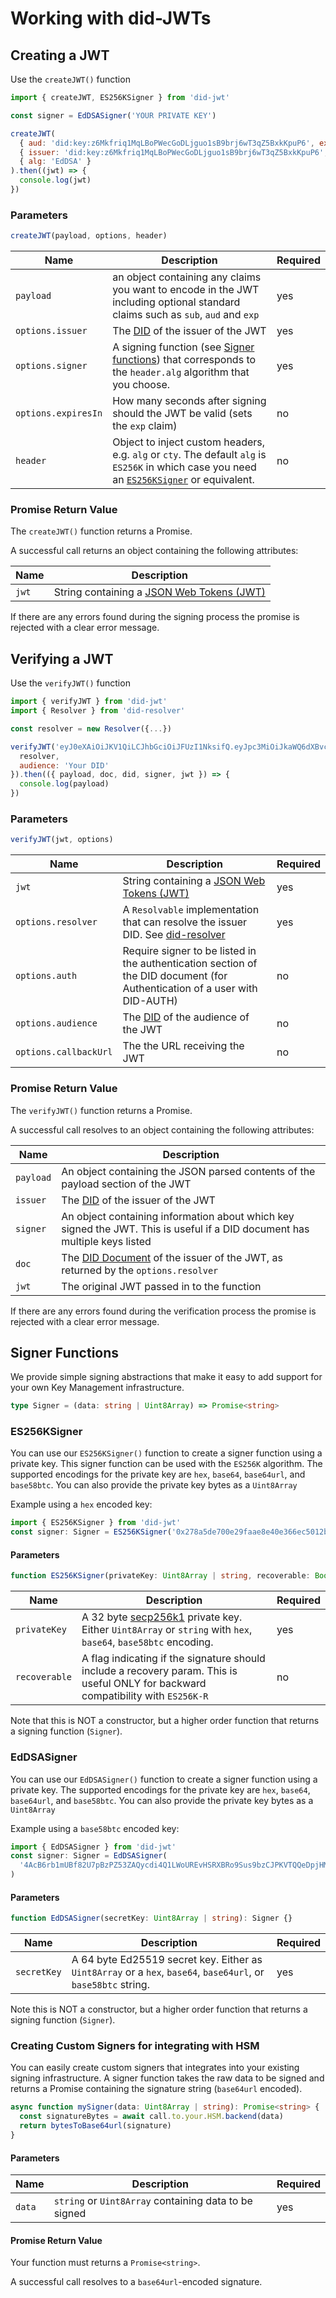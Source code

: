 # Working with did-JWTs

## Creating a JWT

Use the `createJWT()` function

```js
import { createJWT, ES256KSigner } from 'did-jwt'

const signer = EdDSASigner('YOUR PRIVATE KEY')

createJWT(
  { aud: 'did:key:z6Mkfriq1MqLBoPWecGoDLjguo1sB9brj6wT3qZ5BxkKpuP6', exp: 1485321133, name: 'Bob Smith' },
  { issuer: 'did:key:z6Mkfriq1MqLBoPWecGoDLjguo1sB9brj6wT3qZ5BxkKpuP6', signer },
  { alg: 'EdDSA' }
).then((jwt) => {
  console.log(jwt)
})
```

### Parameters

```js
createJWT(payload, options, header)
```

| Name                | Description                                                                                                                                                  | Required |
| ------------------- | ------------------------------------------------------------------------------------------------------------------------------------------------------------ | -------- |
| `payload`           | an object containing any claims you want to encode in the JWT including optional standard claims such as `sub`, `aud` and `exp`                              | yes      |
| `options.issuer`    | The [DID](https://w3c-ccg.github.io/did-spec/#decentralized-identifiers-dids) of the issuer of the JWT                                                       | yes      |
| `options.signer`    | A signing function (see [Signer functions](#signer-functions)) that corresponds to the `header.alg` algorithm that you choose.                               | yes      |
| `options.expiresIn` | How many seconds after signing should the JWT be valid (sets the `exp` claim)                                                                                | no       |
| `header`            | Object to inject custom headers, e.g. `alg` or `cty`. The default `alg` is `ES256K` in which case you need an [`ES256KSigner`](#es256ksigner) or equivalent. | no       |

### Promise Return Value

The `createJWT()` function returns a Promise.

A successful call returns an object containing the following attributes:

| Name  | Description                                                                      |
| ----- | -------------------------------------------------------------------------------- |
| `jwt` | String containing a [JSON Web Tokens (JWT)](https://tools.ietf.org/html/rfc7519) |

If there are any errors found during the signing process the promise is rejected with a clear error message.

## Verifying a JWT

Use the `verifyJWT()` function

```js
import { verifyJWT } from 'did-jwt'
import { Resolver } from 'did-resolver'

const resolver = new Resolver({...})

verifyJWT('eyJ0eXAiOiJKV1QiLCJhbGciOiJFUzI1NksifQ.eyJpc3MiOiJkaWQ6dXBvcn....', {
  resolver,
  audience: 'Your DID'
}).then(({ payload, doc, did, signer, jwt }) => {
  console.log(payload)
})
```

### Parameters

```js
verifyJWT(jwt, options)
```

| Name                  | Description                                                                                                                     | Required |
| --------------------- | ------------------------------------------------------------------------------------------------------------------------------- | -------- |
| `jwt`                 | String containing a [JSON Web Tokens (JWT)](https://tools.ietf.org/html/rfc7519)                                                | yes      |
| `options.resolver`    | A `Resolvable` implementation that can resolve the issuer DID. See [did-resolver](https://github.com/decentralized-identity/did-resolver) | yes      |
| `options.auth`        | Require signer to be listed in the authentication section of the DID document (for Authentication of a user with DID-AUTH)      | no       |
| `options.audience`    | The [DID](https://w3c-ccg.github.io/did-spec/#decentralized-identifiers-dids) of the audience of the JWT                        | no       |
| `options.callbackUrl` | The the URL receiving the JWT                                                                                                   | no       |

### Promise Return Value

The `verifyJWT()` function returns a Promise.

A successful call resolves to an object containing the following attributes:

| Name      | Description                                                                                                                           |
| --------- | ------------------------------------------------------------------------------------------------------------------------------------- |
| `payload` | An object containing the JSON parsed contents of the payload section of the JWT                                                       |
| `issuer`  | The [DID](https://w3c-ccg.github.io/did-spec/#decentralized-identifiers-dids) of the issuer of the JWT                                |
| `signer`  | An object containing information about which key signed the JWT. This is useful if a DID document has multiple keys listed            |
| `doc`     | The [DID Document](https://w3c-ccg.github.io/did-spec/#did-documents) of the issuer of the JWT, as returned by the `options.resolver` |
| `jwt`     | The original JWT passed in to the function                                                                                            |

If there are any errors found during the verification process the promise is rejected with a clear error message.

## Signer Functions

We provide simple signing abstractions that make it easy to add support for your own Key Management infrastructure.

```typescript
type Signer = (data: string | Uint8Array) => Promise<string>
```

### ES256KSigner

You can use our `ES256KSigner()` function to create a signer function using a private key.
This signer function can be used with the `ES256K` algorithm.
The supported encodings for the private key are `hex`, `base64`, `base64url`, and `base58btc`.
You can also provide the private key bytes as a `Uint8Array`

Example using a `hex` encoded key:

```js
import { ES256KSigner } from 'did-jwt'
const signer: Signer = ES256KSigner('0x278a5de700e29faae8e40e366ec5012b5ec63d36ec77e8a2417154cc1d25383f')
```

#### Parameters

```typescript
function ES256KSigner(privateKey: Uint8Array | string, recoverable: Boolean = null): Signer {}
```

| Name          | Description                                                                                                                                          | Required |
| ------------- | ---------------------------------------------------------------------------------------------------------------------------------------------------- | -------- |
| `privateKey`  | A 32 byte [secp256k1](https://en.bitcoin.it/wiki/Secp256k1) private key. Either `Uint8Array` or `string` with `hex`, `base64`, `base58btc` encoding. | yes      |
| `recoverable` | A flag indicating if the signature should include a recovery param. This is useful ONLY for backward compatibility with `ES256K-R`                   | no       |

Note that this is NOT a constructor, but a higher order function that returns a signing function (`Signer`).

### EdDSASigner

You can use our `EdDSASigner()` function to create a signer function using a private key.
The supported encodings for the private key are `hex`, `base64`, `base64url`, and `base58btc`.
You can also provide the private key bytes as a `Uint8Array`

Example using a `base58btc` encoded key:

```js
import { EdDSASigner } from 'did-jwt'
const signer: Signer = EdDSASigner(
  '4AcB6rb1mUBf82U7pBzPZ53ZAQycdi4Q1LWoUREvHSRXBRo9Sus9bzCJPKVTQQeDpjHMJN7fBAGWKEnJw5SPbaC4'
)
```

#### Parameters

```typescript
function EdDSASigner(secretKey: Uint8Array | string): Signer {}
```

| Name        | Description                                                                                                    | Required |
| ----------- | -------------------------------------------------------------------------------------------------------------- | -------- |
| `secretKey` | A 64 byte Ed25519 secret key. Either as `Uint8Array` or a `hex`, `base64`, `base64url`, or `base58btc` string. | yes      |

Note this is NOT a constructor, but a higher order function that returns a signing function (`Signer`).

### Creating Custom Signers for integrating with HSM

You can easily create custom signers that integrates into your existing signing infrastructure.
A signer function takes the raw data to be signed and returns a Promise containing the signature string (`base64url` encoded).

```typescript
async function mySigner(data: Uint8Array | string): Promise<string> {
  const signatureBytes = await call.to.your.HSM.backend(data)
  return bytesToBase64url(signature)
}
```

#### Parameters

| Name   | Description                                           | Required |
| ------ | ----------------------------------------------------- | -------- |
| `data` | `string` or `Uint8Array` containing data to be signed | yes      |

#### Promise Return Value

Your function must returns a `Promise<string>`.

A successful call resolves to a `base64url`-encoded signature.
